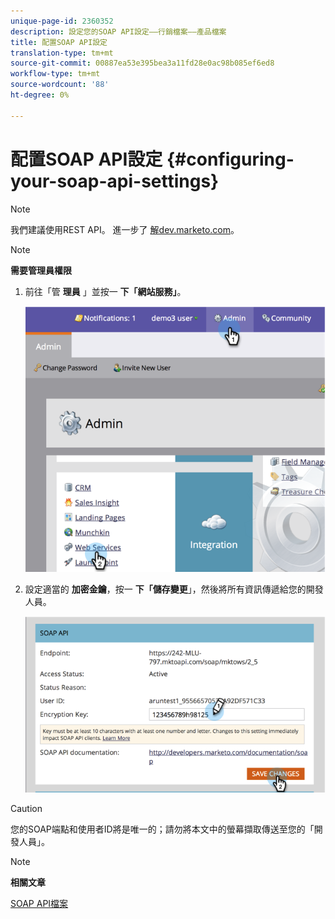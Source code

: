 ```yaml
---
unique-page-id: 2360352
description: 設定您的SOAP API設定——行銷檔案——產品檔案
title: 配置SOAP API設定
translation-type: tm+mt
source-git-commit: 00887ea53e395bea3a11fd28e0ac98b085ef6ed8
workflow-type: tm+mt
source-wordcount: '88'
ht-degree: 0%

---
```



# 配置SOAP API設定 {#configuring-your-soap-api-settings}

>[!NOTE]
>
>我們建議使用REST API。 進一步了 [解dev.marketo.com](http://developers.marketo.com/documentation/rest/)。

>[!NOTE]
>
>**需要管理員權限**

1. 前往「管 **理員** 」並按一 **下「網站服務」**。

   ![](assets/image2014-9-19-10-3a58-3a11.png)

1. 設定適當的 **加密金鑰**，按一 **下「儲存變更**」，然後將所有資訊傳遞給您的開發人員。

   ![](assets/image2014-9-19-11-3a0-3a46.png)

>[!CAUTION]
>
>您的SOAP端點和使用者ID將是唯一的；請勿將本文中的螢幕擷取傳送至您的「開發人員」。

>[!NOTE]
>
>**相關文章**
>
>[SOAP API檔案](http://developers.marketo.com/documentation/soap/)

